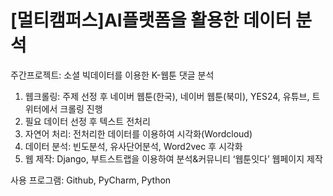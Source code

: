 # [멀티캠퍼스]AI플랫폼을 활용한 데이터 분석
주간프로젝트: 소셜 빅데이터를 이용한 K-웹툰 댓글 분석

1. 웹크롤링: 주제 선정 후 네이버 웹툰(한국), 네이버 웹툰(북미), YES24, 유튜브, 트위터에서 크롤링 진행
2. 필요 데이터 선정 후 텍스트 전처리
3. 자연어 처리: 전처리한 데이터를 이용하여 시각화(Wordcloud)
4. 데이터 분석: 빈도분석, 유사단어분석, Word2vec 후 시각화
5. 웹 제작: Django, 부트스트랩을 이용하여 분석&커뮤니티 ‘웹툰잇다’ 웹페이지 제작

사용 프로그램: Github, PyCharm, Python 

